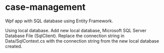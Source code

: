 # case-management
Wpf app with SQL database using Entity Framework.

Using local database. 
Add new local database, Microsoft SQL Server Database File (SqlClient).
Replace the connection string in Data/SqlContext.cs with the connection string from the new local database created.
